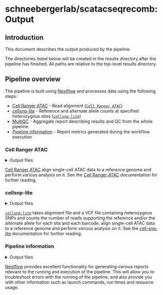 # schneebergerlab/scatacseqrecomb: Output

## Introduction

This document describes the output produced by the pipeline.

The directories listed below will be created in the results directory after the pipeline has finished. All paths are relative to the top-level results directory.

<!-- TODO nf-core: Write this documentation describing your workflow's output -->

## Pipeline overview

The pipeline is built using [Nextflow](https://www.nextflow.io/) and processes data using the following steps:

- [Cell Ranger ATAC](#cellranger) - Read alignment ([`Cell Ranger ATAC`](https://support.10xgenomics.com/single-cell-atac/software/pipelines/latest/what-is-cell-ranger-atac))
- [cellsnp-lite](#cellsnp) - Reference and alternate allele counts at specified heterozygous sites ([`cellsnp-lite`](https://cellsnp-lite.readthedocs.io/en/latest/index.html))
- [MultiQC](#multiqc) - Aggregate report describing results and QC from the whole pipeline
- [Pipeline information](#pipeline-information) - Report metrics generated during the workflow execution

### Cell Ranger ATAC

<details markdown="1">
<summary>Output files</summary>

- `cellranger/`
  - `*genome specified in reference config*`: Cell Ranger ATAC index files of the reference genome, that can be used for subsequent runs.
  - `*sample_names*`: Directory containing output files for each sample ID specified in the sample sheet.

</details>

[Cell Ranger ATAC](https://support.10xgenomics.com/single-cell-atac/software/pipelines/latest/what-is-cell-ranger-atac) align single-cell ATAC data to a reference genome and perform various analysis on it. See the [Cell Ranger ATAC](https://support.10xgenomics.com/single-cell-atac/software/pipelines/latest/what-is-cell-ranger-atac) documentation for further reading.

### cellsnp-lite

<details markdown="1">
<summary>Output files</summary>

- `cellsnp/`
  - `*sample_names*`: Directory containing output files for each sample ID specified in the sample sheet.

</details>

[`cellsnp-lite`](https://cellsnp-lite.readthedocs.io/en/latest/index.html) takes alignment file and a VCF file containing heterozygous SNPs and counts the number of reads supporting the reference and/or the alternate allele for each site and each barcode. align single-cell ATAC data to a reference genome and perform various analysis on it. See the [cell-snp-lite](https://cellsnp-lite.readthedocs.io/en/latest/) documentation for further reading.

### Pipeline information

<details markdown="1">
<summary>Output files</summary>

- `pipeline_info/`
  - Reports generated by Nextflow: `execution_report.html`, `execution_timeline.html`, `execution_trace.txt` and `pipeline_dag.dot`/`pipeline_dag.svg`.
  - Reports generated by the pipeline: `pipeline_report.html`, `pipeline_report.txt` and `software_versions.yml`. The `pipeline_report*` files will only be present if the `--email` / `--email_on_fail` parameter's are used when running the pipeline.
  - Reformatted samplesheet files used as input to the pipeline: `samplesheet.valid.csv`.

</details>

[Nextflow](https://www.nextflow.io/docs/latest/tracing.html) provides excellent functionality for generating various reports relevant to the running and execution of the pipeline. This will allow you to troubleshoot errors with the running of the pipeline, and also provide you with other information such as launch commands, run times and resource usage.
